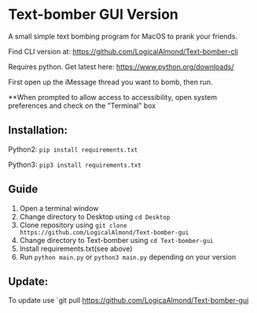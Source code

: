 # Text-bomber GUI Version
A small simple text bombing program for MacOS to prank your friends.

Find CLI version at: https://github.com/LogicalAlmond/Text-bomber-cli

Requires python. Get latest here:
https://www.python.org/downloads/

First open up the iMessage thread you want to bomb, then run.

**When prompted to allow access to accessibility, open system preferences and check on the "Terminal" box

## Installation:
Python2: `pip install requirements.txt`

Python3: `pip3 install requirements.txt`

## Guide
1. Open a terminal window
2. Change directory to Desktop using `cd Desktop`
3. Clone repository using `git clone https://github.com/LogicalAlmond/Text-bomber-gui`
4. Change directory to Text-bomber using `cd Text-bomber-gui`
5. Install requirements.txt(see above)
6. Run `python main.py` or `python3 main.py` depending on your version

## Update:
To update use `git pull https://github.com/LogicaAlmond/Text-bomber-gui
